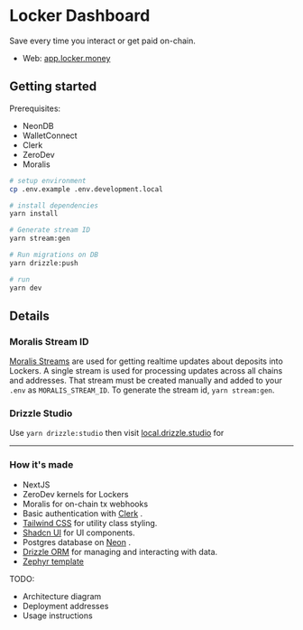 # Locker Dashboard

Save every time you interact or get paid on-chain.

- Web: [app.locker.money](https://app.lockher.money)

## Getting started

Prerequisites:

- NeonDB
- WalletConnect
- Clerk
- ZeroDev
- Moralis

```sh
# setup environment
cp .env.example .env.development.local

# install dependencies
yarn install

# Generate stream ID
yarn stream:gen

# Run migrations on DB
yarn drizzle:push

# run
yarn dev
```

## Details

### Moralis Stream ID

[Moralis Streams](https://docs.moralis.io/streams-api/evm) are used for getting realtime updates about deposits into Lockers. A single stream is used for processing updates across all chains and addresses. That stream must be created manually and added to your `.env` as `MORALIS_STREAM_ID`. To generate the stream id, `yarn stream:gen`.

### Drizzle Studio

Use `yarn drizzle:studio` then visit [local.drizzle.studio](https://local.drizzle.studio) for

---

### How it's made

- NextJS
- ZeroDev kernels for Lockers
- Moralis for on-chain tx webhooks
- Basic authentication with [﻿Clerk](https://clerk.com/docs) .
- [﻿Tailwind CSS](https://tailwindcss.com/) for utility class styling.
- [﻿Shadcn UI](https://ui.shadcn.com/) for UI components.
- Postgres database on [﻿Neon](https://neon.tech/) .
- [﻿Drizzle ORM](https://orm.drizzle.team/) for managing and interacting with data.
- [Zephyr template](https://github.com/zenzen-sol/zephyr)

TODO:

- Architecture diagram
- Deployment addresses
- Usage instructions
